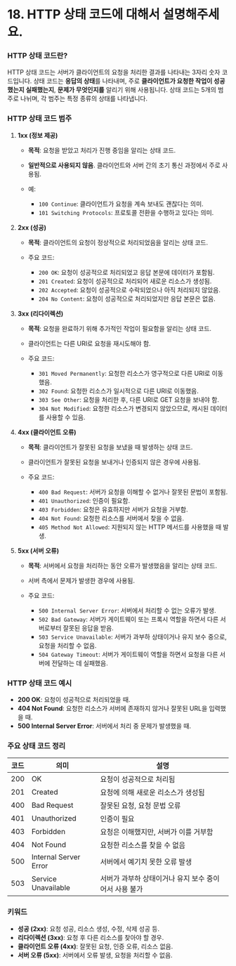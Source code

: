#  18. HTTP 상태 코드에 대해서 설명해주세요.

### HTTP 상태 코드란?

HTTP 상태 코드는 서버가 클라이언트의 요청을 처리한 결과를 나타내는 3자리 숫자 코드입니다. 상태 코드는 **응답의 상태**를 나타내며, 주로 **클라이언트가 요청한 작업이 성공했는지 실패했는지**, **문제가 무엇인지를** 알리기 위해 사용됩니다. 상태 코드는 5개의 범주로 나뉘며, 각 범주는 특정 종류의 상태를 나타냅니다.

### HTTP 상태 코드 범주

1. **1xx (정보 제공)**  
   - **목적**: 요청을 받았고 처리가 진행 중임을 알리는 상태 코드.
   - **일반적으로 사용되지 않음**. 클라이언트와 서버 간의 초기 통신 과정에서 주로 사용됨.
   
   - 예:
     - `100 Continue`: 클라이언트가 요청을 계속 보내도 괜찮다는 의미.
     - `101 Switching Protocols`: 프로토콜 전환을 수행하고 있다는 의미.

2. **2xx (성공)**  
   - **목적**: 클라이언트의 요청이 정상적으로 처리되었음을 알리는 상태 코드.
   
   - 주요 코드:
     - `200 OK`: 요청이 성공적으로 처리되었고 응답 본문에 데이터가 포함됨.
     - `201 Created`: 요청이 성공적으로 처리되어 새로운 리소스가 생성됨.
     - `202 Accepted`: 요청이 성공적으로 수락되었으나 아직 처리되지 않았음.
     - `204 No Content`: 요청이 성공적으로 처리되었지만 응답 본문은 없음.

3. **3xx (리다이렉션)**  
   - **목적**: 요청을 완료하기 위해 추가적인 작업이 필요함을 알리는 상태 코드.
   - 클라이언트는 다른 URI로 요청을 재시도해야 함.
   
   - 주요 코드:
     - `301 Moved Permanently`: 요청한 리소스가 영구적으로 다른 URI로 이동했음.
     - `302 Found`: 요청한 리소스가 일시적으로 다른 URI로 이동했음.
     - `303 See Other`: 요청을 처리한 후, 다른 URI로 GET 요청을 보내야 함.
     - `304 Not Modified`: 요청한 리소스가 변경되지 않았으므로, 캐시된 데이터를 사용할 수 있음.

4. **4xx (클라이언트 오류)**  
   - **목적**: 클라이언트가 잘못된 요청을 보냈을 때 발생하는 상태 코드.
   - 클라이언트가 잘못된 요청을 보내거나 인증되지 않은 경우에 사용됨.
   
   - 주요 코드:
     - `400 Bad Request`: 서버가 요청을 이해할 수 없거나 잘못된 문법이 포함됨.
     - `401 Unauthorized`: 인증이 필요함.
     - `403 Forbidden`: 요청은 유효하지만 서버가 요청을 거부함.
     - `404 Not Found`: 요청한 리소스를 서버에서 찾을 수 없음.
     - `405 Method Not Allowed`: 지원되지 않는 HTTP 메서드를 사용했을 때 발생.

5. **5xx (서버 오류)**  
   - **목적**: 서버에서 요청을 처리하는 동안 오류가 발생했음을 알리는 상태 코드.
   - 서버 측에서 문제가 발생한 경우에 사용됨.
   
   - 주요 코드:
     - `500 Internal Server Error`: 서버에서 처리할 수 없는 오류가 발생.
     - `502 Bad Gateway`: 서버가 게이트웨이 또는 프록시 역할을 하면서 다른 서버로부터 잘못된 응답을 받음.
     - `503 Service Unavailable`: 서버가 과부하 상태이거나 유지 보수 중으로, 요청을 처리할 수 없음.
     - `504 Gateway Timeout`: 서버가 게이트웨이 역할을 하면서 요청을 다른 서버에 전달하는 데 실패했음.

### HTTP 상태 코드 예시

- **200 OK**: 요청이 성공적으로 처리되었을 때.
- **404 Not Found**: 요청한 리소스가 서버에 존재하지 않거나 잘못된 URL을 입력했을 때.
- **500 Internal Server Error**: 서버에서 처리 중 문제가 발생했을 때.

### 주요 상태 코드 정리

| 코드 | 의미                      | 설명                                                       |
|------|---------------------------|------------------------------------------------------------|
| 200  | OK                        | 요청이 성공적으로 처리됨                                    |
| 201  | Created                   | 요청에 의해 새로운 리소스가 생성됨                          |
| 400  | Bad Request               | 잘못된 요청, 요청 문법 오류                                |
| 401  | Unauthorized              | 인증이 필요                                                |
| 403  | Forbidden                 | 요청은 이해했지만, 서버가 이를 거부함                      |
| 404  | Not Found                 | 요청한 리소스를 찾을 수 없음                               |
| 500  | Internal Server Error     | 서버에서 예기치 못한 오류 발생                             |
| 503  | Service Unavailable       | 서버가 과부하 상태이거나 유지 보수 중이어서 사용 불가      |

### 키워드
- **성공 (2xx)**: 요청 성공, 리소스 생성, 수정, 삭제 성공 등.
- **리다이렉션 (3xx)**: 요청 후 다른 리소스를 찾아야 할 경우.
- **클라이언트 오류 (4xx)**: 잘못된 요청, 인증 오류, 리소스 없음.
- **서버 오류 (5xx)**: 서버에서 오류 발생, 요청을 처리할 수 없음.
